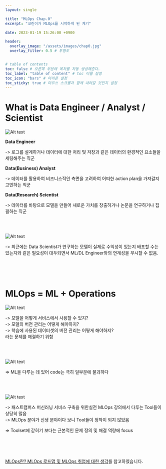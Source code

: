 ```yaml
---
layout: single

title: "MLOps Chap.0"
excerpt: "코린이가 MLOps를 시작하게 된 계기"

date: 2023-01-19 15:26:00 +0900

header:
  overlay_image: "/assets/images/chap0.jpg"
  overlay_filter: 0.5 # 투명도


# table of contents
toc: false # 오른쪽 부분에 목차를 자동 생성해준다.
toc_label: "table of content" # toc 이름 설정
toc_icon: "bars" # 아이콘 설정
toc_sticky: true # 마우스 스크롤과 함께 내려갈 것인지 설정
---
```


# What is Data Engineer / Analyst / Scientist


 ![Alt text](https://user-images.githubusercontent.com/102268412/213915737-15d80d4f-4d75-48aa-b21b-dde8592ff1a0.JPG)  


**Data Engineer**

-> 로그를 설계하거나 데이터에 대한 처리 및 저장과 같은 데이터의 환경적인 요소들을 세팅해주는 직군

**Data(Business) Analyst**

-> 데이터를 활용하여 비즈니스적인 측면을 고려하여 어떠한 action plan을 가져갈지 고민하는 직군

**Data(Research) Scientist** 

-> 데이터를 바탕으로 모델을 만들어 새로운 가치를 창출하거나 논문을 연구하거나 집필하는 직군

<br/>
<br/>

![Alt text](https://user-images.githubusercontent.com/102268412/213916085-4e2cad9b-779e-4b1c-8ff2-15622ec94e8d.JPG)  

-> 최근에는 Data Scientist가 연구하는 모델이 실제로 수익성이 있는지 배포할 수는 있는지와 같은 필요성이 대두되면서 ML/DL Engineer와의 연계성을 무시할 수 없음. 


<br/>
<br/>
<br/>


# MLOps = ML + Operations

![Alt text](https://user-images.githubusercontent.com/102268412/213915900-f27bb0be-cb22-4b08-addd-b2379dc77dc8.JPG) 

-> 모델을 어떻게 서비스에서 사용할 수 있지? <br/>
-> 모델의 버전 관리는 어떻게 해야하지? <br/>
-> 학습에 사용된 데이터셋의 버전 관리는 어떻게 해야하지? <br/>
라는 문제를 해결하기 위함

<br/>
<br/>

![Alt text](https://user-images.githubusercontent.com/102268412/213916131-1c3aa2e8-619d-4b73-a929-580c5243509e.JPG)


=> ML을 다루는 데 있어 code는 극히 일부분에 불과하다

<br/>
<br/>

![Alt text](https://user-images.githubusercontent.com/102268412/213916166-9238ed06-cee8-4923-b0fb-2a98ae8116ac.JPG)

-> 패스트캠퍼스 머신러닝 서비스 구축을 위한실전 MLOps 강의에서 다루는 Tool들이 상당히 많음 <br/>
-> MLOps 분야가 신생 분야이다 보니 Tool들이 정착이 되지 않았음

=> Toolset에 갇히기 보다는 근본적인 문제 정의 및 해결 역량에 focus

<br/>
<br/>
<br/>

[MLOps란? MLOps 로드맵 및 MLOps 취업에 대한 생각][MLOps란? MLOps 로드맵 및 MLOps 취업에 대한 생각]를 참고하였습니다.


[MLOps란? MLOps 로드맵 및 MLOps 취업에 대한 생각]: https://www.youtube.com/watch?v=xZKtofBe18I